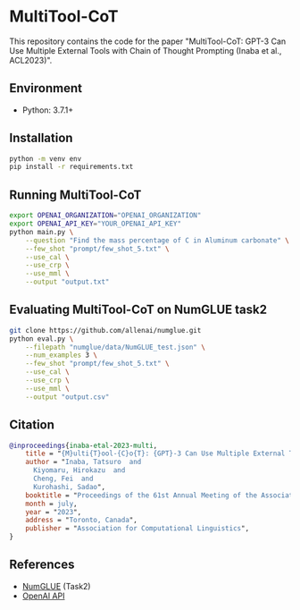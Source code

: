 # MultiTool-CoT
This repository contains the code for the paper "MultiTool-CoT: GPT-3 Can Use Multiple External Tools with Chain of Thought Prompting (Inaba et al., ACL2023)".

## Environment

- Python: 3.7.1+

## Installation

```bash
python -m venv env
pip install -r requirements.txt
```

## Running MultiTool-CoT

```bash
export OPENAI_ORGANIZATION="OPENAI_ORGANIZATION"
export OPENAI_API_KEY="YOUR_OPENAI_API_KEY"
python main.py \
    --question "Find the mass percentage of C in Aluminum carbonate" \
    --few_shot "prompt/few_shot_5.txt" \
    --use_cal \
    --use_crp \
    --use_mml \
    --output "output.txt"
```

## Evaluating MultiTool-CoT on NumGLUE task2

```bash
git clone https://github.com/allenai/numglue.git
python eval.py \
    --filepath "numglue/data/NumGLUE_test.json" \
    --num_examples 3 \
    --few_shot "prompt/few_shot_5.txt" \
    --use_cal \
    --use_crp \
    --use_mml \
    --output "output.csv"
```

## Citation

```bibtex
@inproceedings{inaba-etal-2023-multi,
    title = "{M}ulti{T}ool-{C}o{T}: {GPT}-3 Can Use Multiple External Tools with Chain of Thought Prompting",
    author = "Inaba, Tatsuro  and
      Kiyomaru, Hirokazu  and
      Cheng, Fei  and
      Kurohashi, Sadao",
    booktitle = "Proceedings of the 61st Annual Meeting of the Association for Computational Linguistics",
    month = july,
    year = "2023",
    address = "Toronto, Canada",
    publisher = "Association for Computational Linguistics",
}
```

## References
- [NumGLUE](https://github.com/allenai/numglue) (Task2)
- [OpenAI API](https://platform.openai.com/docs/api-reference/introduction)
